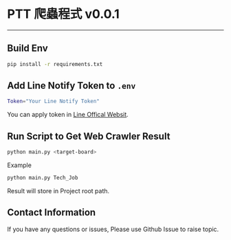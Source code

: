 # PTT 爬蟲程式 v0.0.1
---

## Build Env
```bash
pip install -r requirements.txt
```


## Add Line Notify Token to `.env`
```bash
Token="Your Line Notify Token"
```
You can apply token in [Line Offical Websit](https://notify-bot.line.me/my/).


## Run Script to Get Web Crawler Result
```bash
python main.py <target-board>
```
Example
```bash
python main.py Tech_Job
```
Result will store in Project root path.


## Contact Information
If you have any questions or issues, Please use Github Issue to raise topic.

